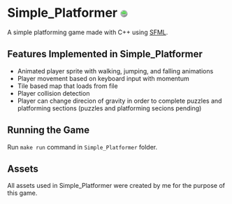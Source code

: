 # Simple_Platformer ![](./img/robo_ball_logo.png "What a cutie")
A simple platforming game made with C++ using [SFML](https://www.sfml-dev.org/).

## Features Implemented in Simple_Platformer
* Animated player sprite with walking, jumping, and falling animations
* Player movement based on keyboard input with momentum
* Tile based map that loads from file
* Player collision detection
* Player can change direcion of gravity in order to complete puzzles and platforming sections (puzzles and platforming secions pending)

## Running the Game
Run `make run` command in `Simple_Platformer` folder.

## Assets
All assets used in Simple_Platformer were created by me for the purpose of this game.